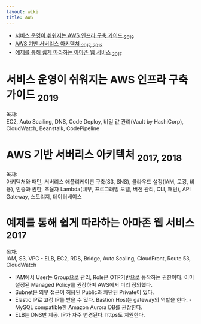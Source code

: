 ```yaml
---
layout: wiki 
title: AWS
---
```


<!-- TOC -->

- [서비스 운영이 쉬워지는 AWS 인프라 구축 가이드 <sub>2019</sub>](#서비스-운영이-쉬워지는-aws-인프라-구축-가이드-2019)
- [AWS 기반 서버리스 아키텍처 <sub>2017, 2018</sub>](#aws-기반-서버리스-아키텍처-2017-2018)
- [예제를 통해 쉽게 따라하는 아마존 웹 서비스 <sub>2017</sub>](#예제를-통해-쉽게-따라하는-아마존-웹-서비스-2017)

<!-- /TOC -->

# 서비스 운영이 쉬워지는 AWS 인프라 구축 가이드 <sub>2019</sub>
목차:  
EC2, Auto Scailing, DNS, Code Deploy, 비밀 값 관리(Vault by HashiCorp), CloudWatch, Beanstalk, CodePipeline

# AWS 기반 서버리스 아키텍처 <sub>2017, 2018</sub>
목차:  
아키텍처와 패턴, 서버리스 애플리케이션 구축(S3, SNS), 클라우드 설정(IAM, 로깅, 비용), 인증과 권한, 조율자 Lambda(내부, 프로그래밍 모델, 버전 관리, CLI, 패턴), API Gateway, 스토리지, 데이터베이스

# 예제를 통해 쉽게 따라하는 아마존 웹 서비스 <sub>2017</sub>
목차:  
IAM, S3, VPC - ELB, EC2, RDS, Bridge, Auto Scaling, CloudFront, Route 53, CloudWatch

- IAM에서 User는 Group으로 관리, Role은 OTP기반으로 동작하는 권한이다. 이미 설정된 Managed Policy를 권장하며 AWS에서 미리 정의했다.
- Subnet은 외부 접근이 허용된 Public과 차단된 Private이 있다.
- Elastic IP로 고정 IP를 받을 수 있다. Bastion Host는 gateway의 역할을 한다. - MySQL compatible한 Amazon Aurora DB를 권장한다. 
- ELB는 DNS만 제공. IP가 자주 변경된다. https도 지원한다.